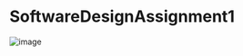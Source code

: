 # SoftwareDesignAssignment1
![image](https://github.com/Vromaniac/SoftwareDesignAssignment1/assets/115129648/cf451f65-9bdb-468a-a609-0cdfda094d14)

